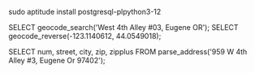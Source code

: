 

sudo aptitude install postgresql-plpython3-12




SELECT geocode_search('West 4th Alley #03, Eugene OR');
SELECT geocode_reverse(-123.1140612, 44.0549018);


SELECT num, street, city, zip, zipplus FROM parse_address('959 W 4th Alley #3, Eugene Or 97402');
